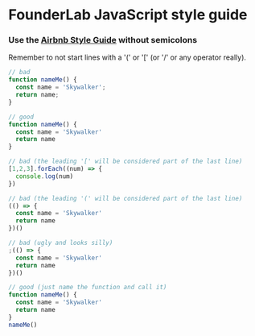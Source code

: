 # FounderLab JavaScript style guide

### Use the [Airbnb Style Guide](https://github.com/airbnb/javascript) without semicolons

Remember to not start lines with a '(' or '[' (or '/' or any operator really).

```javascript
// bad
function nameMe() {
  const name = 'Skywalker';
  return name;
}

// good
function nameMe() {
  const name = 'Skywalker'
  return name
}

// bad (the leading '[' will be considered part of the last line)
[1,2,3].forEach((num) => {
  console.log(num)
})

// bad (the leading '(' will be considered part of the last line)
(() => {
  const name = 'Skywalker'
  return name
})()

// bad (ugly and looks silly)
;(() => {
  const name = 'Skywalker'
  return name
})()

// good (just name the function and call it)
function nameMe() {
  const name = 'Skywalker'
  return name
}
nameMe()
```
